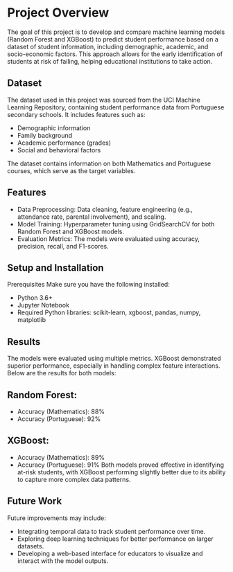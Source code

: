 # Project Overview
The goal of this project is to develop and compare machine learning models (Random Forest and XGBoost) to predict student performance based on a dataset of student information, including demographic, academic, and socio-economic factors. This approach allows for the early identification of students at risk of failing, helping educational institutions to take action.

## Dataset
The dataset used in this project was sourced from the UCI Machine Learning Repository, containing student performance data from Portuguese secondary schools. It includes features such as:
- Demographic information
- Family background
- Academic performance (grades)
- Social and behavioral factors
 
The dataset contains information on both Mathematics and Portuguese courses, which serve as the target variables.

## Features
- Data Preprocessing: Data cleaning, feature engineering (e.g., attendance rate, parental involvement), and scaling.
- Model Training: Hyperparameter tuning using GridSearchCV for both Random Forest and XGBoost models.
- Evaluation Metrics: The models were evaluated using accuracy, precision, recall, and F1-scores.

## Setup and Installation
Prerequisites
Make sure you have the following installed:

- Python 3.6+
- Jupyter Notebook
- Required Python libraries: scikit-learn, xgboost, pandas, numpy, matplotlib

## Results
The models were evaluated using multiple metrics. XGBoost demonstrated superior performance, especially in handling complex feature interactions. Below are the results for both models:

## Random Forest:
- Accuracy (Mathematics): 88%
- Accuracy (Portuguese): 92%

  
## XGBoost:
- Accuracy (Mathematics): 89%
- Accuracy (Portuguese): 91%
Both models proved effective in identifying at-risk students, with XGBoost performing slightly better due to its ability to capture more complex data patterns.

## Future Work
Future improvements may include:

- Integrating temporal data to track student performance over time.
- Exploring deep learning techniques for better performance on larger datasets.
- Developing a web-based interface for educators to visualize and interact with the model outputs.
